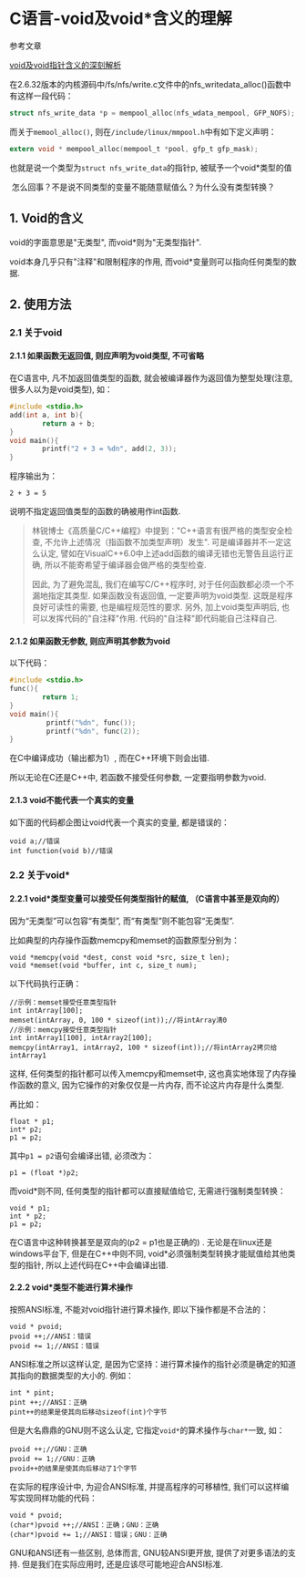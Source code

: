 # C语言-void及void*含义的理解

参考文章

[void及void指针含义的深刻解析](http://blog.csdn.net/geekcome/article/details/6249151)

在2.6.32版本的内核源码中/fs/nfs/write.c文件中的nfs_writedata_alloc()函数中有这样一段代码：

```c
struct nfs_write_data *p = mempool_alloc(nfs_wdata_mempool, GFP_NOFS);
```

而关于`memool_alloc()`, 则在`/include/linux/mmpool.h`中有如下定义声明：

```c
extern void * mempool_alloc(mempool_t *pool, gfp_t gfp_mask);
```

也就是说一个类型为`struct nfs_write_data`的指针p, 被赋予一个void*类型的值

 怎么回事？不是说不同类型的变量不能随意赋值么？为什么没有类型转换？

## 1. Void的含义

void的字面意思是"无类型", 而void*则为"无类型指针". 

void本身几乎只有"注释"和限制程序的作用, 而void*变量则可以指向任何类型的数据. 

## 2. 使用方法

### 2.1 关于void

#### 2.1.1 如果函数无返回值, 则应声明为void类型, 不可省略

在C语言中, 凡不加返回值类型的函数, 就会被编译器作为返回值为整型处理(注意, 很多人以为是void类型), 如：

```c
#include <stdio.h>
add(int a, int b){
        return a + b;
}
void main(){
        printf("2 + 3 = %dn", add(2, 3));
}
```
程序输出为：

```
2 + 3 = 5
```
说明不指定返回值类型的函数的确被用作int函数. 

> 林锐博士《高质量C/C++编程》中提到："C++语言有很严格的类型安全检查, 不允许上述情况（指函数不加类型声明）发生". 可是编译器并不一定这么认定, 譬如在VisualC++6.0中上述add函数的编译无错也无警告且运行正确, 所以不能寄希望于编译器会做严格的类型检查. 
> 
> 因此, 为了避免混乱, 我们在编写C/C++程序时, 对于任何函数都必须一个不漏地指定其类型. 如果函数没有返回值, 一定要声明为void类型. 这既是程序良好可读性的需要, 也是编程规范性的要求. 另外, 加上void类型声明后, 也可以发挥代码的"自注释"作用. 代码的"自注释"即代码能自己注释自己. 

#### 2.1.2 如果函数无参数, 则应声明其参数为void

以下代码：

```c
#include <stdio.h>
func(){
        return 1;
}
void main(){
         printf("%dn", func());
         printf("%dn", func(2));
}
```

在C中编译成功（输出都为1）, 而在C++环境下则会出错.

所以无论在C还是C++中, 若函数不接受任何参数, 一定要指明参数为void. 

#### 2.1.3 void不能代表一个真实的变量

如下面的代码都企图让void代表一个真实的变量, 都是错误的：

```
void a;//错误
int function(void b)//错误
```

### 2.2 关于void*

#### 2.2.1 void*类型变量可以接受任何类型指针的赋值, （C语言中甚至是双向的）

因为“无类型”可以包容“有类型”, 而“有类型”则不能包容“无类型”. 

比如典型的内存操作函数memcpy和memset的函数原型分别为：

```
void *memcpy(void *dest, const void *src, size_t len);
void *memset(void *buffer, int c, size_t num);
```

以下代码执行正确：

```
//示例：memset接受任意类型指针
int intArray[100];
memset(intArray, 0, 100 * sizeof(int));//将intArray清0
//示例：memcpy接受任意类型指针
int intArray1[100], intArray2[100];
memcpy(intArray1, intArray2, 100 * sizeof(int));//将intArray2拷贝给intArray1
```

这样, 任何类型的指针都可以传入memcpy和memset中, 这也真实地体现了内存操作函数的意义, 因为它操作的对象仅仅是一片内存, 而不论这片内存是什么类型.

再比如：

```
float * p1;
int* p2;
p1 = p2;
```

其中`p1 = p2`语句会编译出错, 必须改为：

```
p1 = (float *)p2;
```
而void*则不同, 任何类型的指针都可以直接赋值给它, 无需进行强制类型转换：

```
void * p1;
int * p2;
p1 = p2;
```

在C语言中这种转换甚至是双向的(p2 = p1也是正确的) . 无论是在linux还是windows平台下, 但是在C++中则不同, void*必须强制类型转换才能赋值给其他类型的指针, 所以上述代码在C++中会编译出错. 

#### 2.2.2 void*类型不能进行算术操作

按照ANSI标准, 不能对void指针进行算术操作, 即以下操作都是不合法的：

```
void * pvoid;
pvoid ++;//ANSI：错误
pvoid += 1;//ANSI：错误
```

ANSI标准之所以这样认定, 是因为它坚持：进行算术操作的指针必须是确定的知道其指向的数据类型的大小的. 例如：

```
int * pint;
pint ++;//ANSI：正确
pint++的结果是使其向后移动sizeof(int)个字节
```

但是大名鼎鼎的GNU则不这么认定, 它指定`void*`的算术操作与`char*`一致, 如：

```
pvoid ++;//GNU：正确
pvoid += 1;//GNU：正确
pvoid++的结果是使其向后移动了1个字节
```

在实际的程序设计中, 为迎合ANSI标准, 并提高程序的可移植性, 我们可以这样编写实现同样功能的代码：

```
void * pvoid;
(char*)pvoid ++;//ANSI：正确；GNU：正确
(char*)pvoid += 1;//ANSI：错误；GNU：正确
```

GNU和ANSI还有一些区别, 总体而言, GNU较ANSI更开放, 提供了对更多语法的支持. 但是我们在实际应用时, 还是应该尽可能地迎合ANSI标准.
